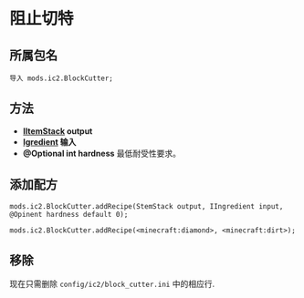 # 阻止切特

## 所属包名

`导入 mods.ic2.BlockCutter;`

## 方法

- **[IItemStack](/Vanilla/Items/IItemStack/) output**
- **[Igredient](/Vanilla/Variable_Types/IIngredient/) 输入**
- **@Optional int hardness** 最低耐受性要求。

## 添加配方

```zenscript
mods.ic2.BlockCutter.addRecipe(StemStack output, IIngredient input, @Opinent hardness default 0);

mods.ic2.BlockCutter.addRecipe(<minecraft:diamond>, <minecraft:dirt>);
```

## 移除

现在只需删除 `config/ic2/block_cutter.ini` 中的相应行.